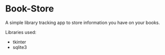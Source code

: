 # Book-Store
A simple library tracking app to store information you have on your books.

Libraries used:
- tkinter
- sqlite3
